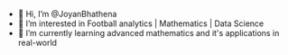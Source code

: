 - 👋 Hi, I’m @JoyanBhathena
- 👀 I’m interested in Football analytics | Mathematics | Data Science
- 🌱 I’m currently learning advanced mathematics and it's applications in real-world

<!---
JoyanBhathena/JoyanBhathena is a ✨ special ✨ repository because its `README.md` (this file) appears on your GitHub profile.
You can click the Preview link to take a look at your changes.
--->
